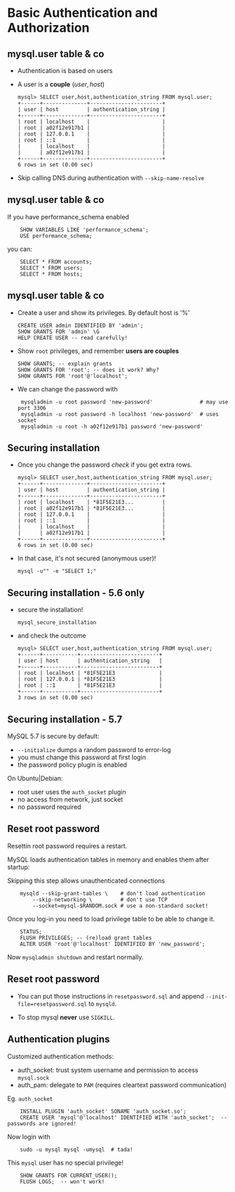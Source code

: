 # Basic Authentication and Authorization


## mysql.user table & co
  - Authentication is based on users
  - A user is a **couple** $(user, host)$ 
       
        mysql> SELECT user,host,authentication_string FROM mysql.user;
        +------+--------------+-----------------------+
        | user | host         | authentication_string |
        +------+--------------+-----------------------+
        | root | localhost    |                       |
        | root | a02f12e917b1 |                       |
        | root | 127.0.0.1    |                       |
        | root | ::1          |                       |
        |      | localhost    |                       |
        |      | a02f12e917b1 |                       |
        +------+--------------+-----------------------+
        6 rows in set (0.00 sec)


  - Skip calling DNS during authentication with ```--skip-name-resolve```


## mysql.user table & co
If you have performance_schema enabled

        SHOW VARIABLES LIKE 'performance_schema';
        USE performance_schema;

you can:

        SELECT * FROM accounts;
        SELECT * FROM users;
        SELECT * FROM hosts;


## mysql.user table & co
  - Create a user and show its privileges. By default host is '%'
  
        CREATE USER admin IDENTIFIED BY 'admin';
        SHOW GRANTS FOR 'admin' \G     
        HELP CREATE USER -- read carefully!
 
  - Show `root` privileges, and remember **users are couples**
  
        SHOW GRANTS; -- explain grants
        SHOW GRANTS FOR 'root'; -- does it work? Why?
        SHOW GRANTS FOR 'root'@'localhost'; 
        
  - We can change the password with
  
         mysqladmin -u root password 'new-password'               # may use port 3306
         mysqladmin -u root password -h localhost 'new-password'  # uses socket
         mysqladmin -u root -h a02f12e917b1 password 'new-password'

  
## Securing installation 

  - Once you change the password *check* if you get extra rows.
  
        mysql> SELECT user,host,authentication_string FROM mysql.user;
        +------+--------------+-----------------------+
        | user | host         | authentication_string |
        +------+--------------+-----------------------+
        | root | localhost    | *81F5E21E3...         |
        | root | a02f12e917b1 | *81F5E21E3...         |
        | root | 127.0.0.1    |                       |
        | root | ::1          |                       |
        |      | localhost    |                       |
        |      | a02f12e917b1 |                       |
        +------+--------------+-----------------------+
        6 rows in set (0.00 sec)

  - In that case, it's not secured (anonymous user)!
  
        mysql -u"" -e "SELECT 1;"
  

## Securing installation - 5.6 only

  - secure the installation!
  
        mysql_secure_installation
  
  - and check the outcome
  
        mysql> SELECT user,host,authentication_string FROM mysql.user;
        +------+-----------+-------------------------+
        | user | host      | authentication_string   |
        +------+-----------+-------------------------+
        | root | localhost | *81F5E21E3              |
        | root | 127.0.0.1 | *81F5E21E3              |
        | root | ::1       | *81F5E21E3              |
        +------+-----------+-------------------------+
        3 rows in set (0.00 sec)


## Securing installation - 5.7 

MySQL 5.7 is secure by default:

  - `--initialize` dumps a random password to error-log 
  - you must change this password at first login
  - the password policy plugin is enabled

On Ubuntu|Debian:

  - root user uses the `auth_socket` plugin
  - no access from network, just socket
  - no password required


## Reset root password

Resettin root password requires a restart.

MySQL loads authentication tables in memory and enables them after startup:

Skipping this step allows unauthenticated connections
 
        mysqld --skip-grant-tables \    # don't load authentication
            --skip-networking \         # don't use TCP
            --socket=mysql-$RANDOM.sock # use a non-standard socket!
        
Once you log-in you need to load privilege table to be able to change it.

        STATUS;
        FLUSH PRIVILEGES; -- (re)load grant tables
        ALTER USER 'root'@'localhost' IDENTIFIED BY 'new_password';
        
Now `mysqladmin shutdown` and restart normally.
   
## Reset root password   

  - You can put those instructions in `resetpassword.sql`
and append `--init-file=resetpassword.sql` to `mysqld`.

  - To stop mysql **never** use `SIGKILL`. 
        
        

## Authentication plugins

Customized authentication methods:

  - auth_socket: trust system username and permission to access `mysql.sock`
  - auth_pam: delegate to `PAM` (requires cleartext password communication)
  
Eg. `auth_socket`

        INSTALL PLUGIN 'auth_socket' SONAME 'auth_socket.so';
        CREATE USER 'mysql'@'localhost' IDENTIFIED WITH 'auth_socket';  -- passwords are ignored!
        
Now login with 
 
        sudo -u mysql mysql -umysql  # tada!

This `mysql` user has no special privilege!

        SHOW GRANTS FOR CURRENT_USER();
        FLUSH LOGS;  -- won't work!


        
